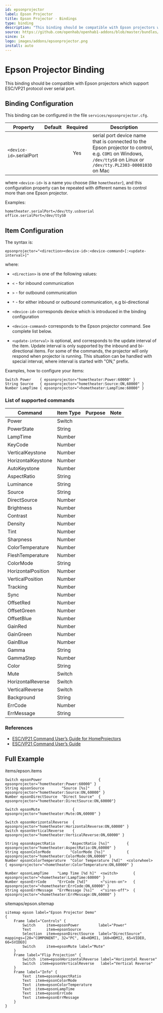 ```yaml
---
id: epsonprojector
label: Epson Projector
title: Epson Projector - Bindings
type: binding
description: "This binding should be compatible with Epson projectors which support ESC/VP21 protocol over serial port."
source: https://github.com/openhab/openhab1-addons/blob/master/bundles/binding/org.openhab.binding.epsonprojector/README.md
since: 1x
logo: images/addons/epsonprojector.png
install: auto
---
```


<!-- Attention authors: Do not edit directly. Please add your changes to the appropriate source repository -->


# Epson Projector Binding

<AddonLogo/>

This binding should be compatible with Epson projectors which support ESC/VP21 protocol over serial port.

## Binding Configuration

This binding can be configured in the file `services/epsonprojector.cfg`.

| Property | Default | Required | Description |
|----------|---------|:--------:|-------------|
| `<device-id>`.serialPort | | Yes | serial port device name that is connected to the Epson projector to control, e.g. `COM1` on Windows, `/dev/ttyS0` on Linux or `/dev/tty.PL2303-0000103D` on Mac |

where `<device-id>` is a name you choose (like `hometheater`), and this configuration property can be repeated with different names to control more than one Epson projector.

Examples:

```
hometheater.serialPort=/dev/tty.usbserial
office.serialPort=/dev/ttyS0
```

## Item Configuration

The syntax is:

```
epsonprojector="<direction><device-id>:<device-command>[:<update-interval>]"
```

where:

* `<direction>` is one of the following values:
 * `<` - for inbound communication
 * `>` - for outbound communication
 * `*` - for either inbound or outbound communication, e.g bi-directional

* `<device-id>` corresponds device which is introduced in the binding configuration

* `<device-command>` corresponds to the Epson projector command. See complete list below.

* `<update-interval>` is optional, and corresponds to the update interval of the item. Update interval is only supported by the inbound and bi-directional items. For some of the commands, the projector will only respond when projector is running. This situation can be handled with special interval, where interval is started with "ON," prefix. 

Examples, how to configure your items:

```
Switch Power    { epsonprojector="hometheater:Power:60000" }
String Source   { epsonprojector="hometheater:Source:ON,60000" }
Number LampTime { epsonprojector="<hometheater:LampTime:60000" }
```

### List of supported commands

| Command       | Item Type           | Purpose  | Note  |
| ------------- | ------------------- | -------- | ----- |
| Power | Switch |  |  | 
| PowerState | String |  |  | 
| LampTime | Number |  |  | 
| KeyCode | Number |  |  | 
| VerticalKeystone | Number |  |  | 
| HorizontalKeystone | Number |  |  | 
| AutoKeystone | Number |  |  | 
| AspectRatio | String |  |  | 
| Luminance | String |  |  | 
| Source | String |  |  | 
| DirectSource | Number |  |  | 
| Brightness | Number |  |  | 
| Contrast | Number |  |  | 
| Density | Number |  |  | 
| Tint | Number |  |  | 
| Sharpness | Number |  |  | 
| ColorTemperature | Number |  |  | 
| FleshTemperature | Number |  |  | 
| ColorMode | String |  |  | 
| HorizontalPosition | Number |  |  | 
| VerticalPosition | Number |  |  | 
| Tracking | Number |  |  | 
| Sync | Number |  |  | 
| OffsetRed | Number |  |  | 
| OffsetGreen | Number |  |  | 
| OffsetBlue | Number |  |  | 
| GainRed | Number |  |  | 
| GainGreen | Number |  |  | 
| GainBlue | Number |  |  | 
| Gamma | String |  |  | 
| GammaStep | Number |  |  | 
| Color | String |  |  | 
| Mute | Switch |  |  | 
| HorizontalReverse | Switch |  |  | 
| VerticalReverse | Switch |  |  | 
| Background | String |  |  | 
| ErrCode | Number |  |  | 
| ErrMessage | String |  |  | 

### References

* [ESC/VP21 Command User’s Guide for HomeProjectors](http://files.support.epson.com/pdf/pltw1_/pltw1_cm.pdf)
* [ESC/VP21 Command User’s Guide](ftp://download.epson-europe.com/pub/download/3756/epson375633eu.xlsx)

## Full Example

items/epson.items

```
Switch epsonPower                          { epsonprojector="hometheater:Power:60000" }
String epsonSource        "Source [%s]"    { epsonprojector="hometheater:Source:ON,60000" }
Number epsonDirectSource  "Direct Source"  { epsonprojector="hometheater:DirectSource:ON,60000"}

Switch epsonMute               { epsonprojector="hometheater:Mute:ON,60000" }

Switch epsonHorizontalReverse  { epsonprojector="hometheater:HorizontalReverse:ON,60000" }
Switch epsonVerticalReverse    { epsonprojector="hometheater:VerticalReverse:ON,60000" }

String epsonAspectRatio       "AspectRatio [%s]"        { epsonprojector="hometheater:AspectRatio:ON,60000" }
String epsonColorMode         "ColorMode [%s]"          { epsonprojector="hometheater:ColorMode:ON,60000" }
Number epsonColorTemperature  "Color Temperature [%d]"  <colorwheel>   { epsonprojector="<hometheater:ColorTemperature:ON,60000" }

Number epsonLampTime    "Lamp Time [%d h]"  <switch>       { epsonprojector="<hometheater:LampTime:60000" }
Number epsonErrCode     "ErrCode [%d]"      <"siren-on">   { epsonprojector="<hometheater:ErrCode:ON,60000" }
String epsonErrMessage  "ErrMessage [%s]"   <"siren-off">  { epsonprojector="<hometheater:ErrMessage:ON,60000" }
```

sitemaps/epson.sitemap

```
sitemap epson label="Epson Projector Demo"
{
    Frame label="Controls" {
        Switch     item=epsonPower         label="Power"
        Text       item=epsonSource
        Selection  item=epsonDirectSource  label="DirectSource" mappings=[20="COMPONENT", 32="PC", 48=HDMI1, 160=HDMI2, 65=VIDEO, 66=SVIDEO]
        Switch     item=epsonMute label="Mute"
    }
    Frame label="Flip Projection" {
        Switch  item=epsonHorizontalReverse label="Horizontal Reverse"
        Switch  item=epsonVerticalReverse   label="Vertical Reverse"
    }
    Frame label="Info" {
        Text  item=epsonAspectRatio
        Text  item=epsonColorMode
        Text  item=epsonColorTemperature
        Text  item=epsonLampTime
        Text  item=epsonErrCode
        Text  item=epsonErrMessage
    }
}
```

<DocPreviousVersions/>
<EditPageLink/>
